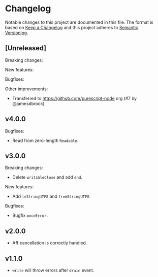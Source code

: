 # Changelog

Notable changes to this project are documented in this file. The format is based on [Keep a Changelog](https://keepachangelog.com/en/1.0.0/) and this project adheres to [Semantic Versioning](https://semver.org/spec/v2.0.0.html).

## [Unreleased]

Breaking changes:

New features:

Bugfixes:

Other improvements:

* Transferred to https://github.com/purescript-node org (#7 by @jamesdbrock)

## v4.0.0

Bugfixes:

* Read from zero-length `Readable`.

## v3.0.0

Breaking changes:

* Delete `writableClose` and add `end`.

New features:

* Add `toStringUTF8` and `fromStringUTF8`.

Bugfixes:

* Bugfix `onceError`.

## v2.0.0

* Aff cancellation is correctly handled.

## v1.1.0

* `write` will throw errors after `drain` event.
